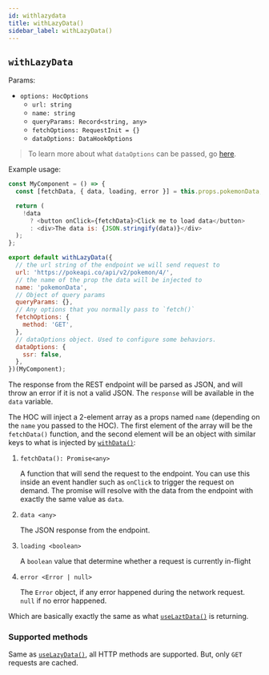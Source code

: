 ```yaml
---
id: withlazydata
title: withLazyData()
sidebar_label: withLazyData()
---
```


## `withLazyData`
Params:
* `options: HocOptions`
  * `url: string`
  * `name: string`
  * `queryParams: Record<string, any>`
  * `fetchOptions: RequestInit = {}`
  * `dataOptions: DataHookOptions`


> To learn more about what `dataOptions` can be passed, go [here](../others/data-options.md).

Example usage:
```javascript
const MyComponent = () => {
  const [fetchData, { data, loading, error }] = this.props.pokemonData;

  return (
    !data
      ? <button onClick={fetchData}>Click me to load data</button>
      : <div>The data is: {JSON.stringify(data)}</div>
  );
};

export default withLazyData({
  // the url string of the endpoint we will send request to
  url: 'https://pokeapi.co/api/v2/pokemon/4/',
  // the name of the prop the data will be injected to
  name: 'pokemonData', 
  // Object of query params
  queryParams: {},
  // Any options that you normally pass to `fetch()`
  fetchOptions: {
    method: 'GET',
  }, 
  // dataOptions object. Used to configure some behaviors.
  dataOptions: {
    ssr: false,
  },
})(MyComponent);
```

The response from the REST endpoint will be parsed as JSON, and will throw an error if it is not a valid JSON. The `response` will be available in the `data` variable.

The HOC will inject a 2-element array as a props named `name` (depending on the `name` you passed to the HOC). The first element of the array will be the `fetchData()` function, and the second element will be an object with similar keys to what is injected by [`withData()`](./withData.md):

1. `fetchData(): Promise<any>`

    A function that will send the request to the endpoint. You can use this inside an event handler such as `onClick` to trigger the request on demand. The promise will resolve with the data from the endpoint with exactly the same value as `data`.

2. `data <any>`

    The JSON response from the endpoint.

3. `loading <boolean>`

    A `boolean` value that determine whether a request is currently in-flight

4. `error <Error | null>`

    The `Error` object, if any error happened during the network request. `null` if no error happened.

Which are basically exactly the same as what [`useLaztData()`](../hooks/useLazyData.md) is returning.

### Supported methods
Same as [`useLazyData()`](../hooks/useLazyData.md), all HTTP methods are supported. But, only `GET` requests are cached.